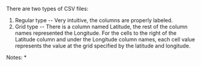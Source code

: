 There are two types of CSV files:

1. Regular type -- Very intuitive, the columns are properly labeled.
2. Grid type -- There is a column named Latitude, the rest of the column names represented the Longitude. For the cells to the right of the Latitude column and under the Longitude column names, each cell value represents the value at the grid specified by the latitude and longitude.

Notes:
* 
